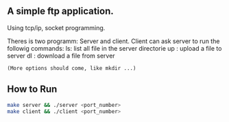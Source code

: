 ## A simple ftp application.
Using tcp/ip, socket programming.


Theres is two programm: Server and client.
Client can ask server to run the followig commands:
    ls:                 list all file in the server directorie
    up <filename>:      upload a file to server
    dl <filename>:      download a file from server

    (More options should come, like mkdir ...)

## How to Run
```bash
make server && ./server <port_number>
make client && ./client <port_number>
```